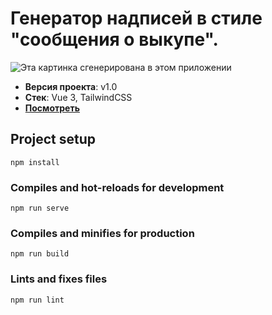 # Генератор надписей в стиле "сообщения о выкупе".
![Эта картинка сгенерирована в этом приложении](https://downloader.disk.yandex.ru/preview/f097b0c22a9d677f54f5e7259663f542d79f40883dab2fced53874162459a120/63051c81/7BbzSxcVelebM4A7S_kvi-eZGBZ0663ihz7w1iNHlV24B1i2M-5IMNqI3RXPMyOCZsVk0rCoWBB74uzOF1099w%3D%3D?uid=0&filename=2022-08-23_17-28-56.jpg&disposition=inline&hash=&limit=0&content_type=image%2Fjpeg&owner_uid=0&tknv=v2&size=1920x956)
- **Версия проекта**: v1.0
- **Стек**: Vue 3, TailwindCSS
- **[Посмотреть](https://teal-cactus-22e87b.netlify.app/)**

## Project setup
```
npm install
```

### Compiles and hot-reloads for development
```
npm run serve
```

### Compiles and minifies for production
```
npm run build
```

### Lints and fixes files
```
npm run lint
```
